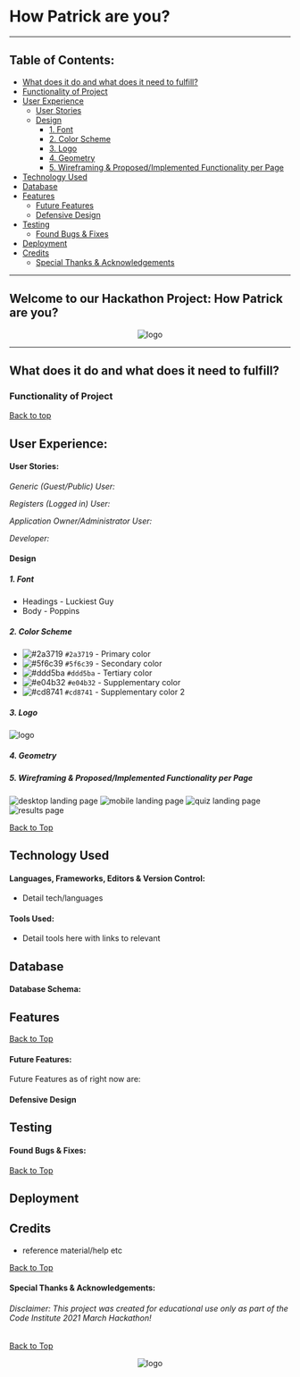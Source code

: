 # How Patrick are you?
***

## Table of Contents:
* [What does it do and what does it need to fulfill?](#what-does-it-do-and-what-does-it-need-to-fulfill)
* [Functionality of Project](#functionality-of-project)
* [User Experience](#user-experience)
    * [User Stories](#user-stories)
    * [Design](#design)
        * [1. Font](#1-font)
        * [2. Color Scheme](#2-color-scheme)
        * [3. Logo](#3-logo)
        * [4. Geometry](#4-geometry)
        * [5. Wireframing & Proposed/Implemented Functionality per Page](#5-wireframing--proposedimplemented-functionality-per-page)
* [Technology Used](#technology-used)
* [Database](#database)
* [Features](#features)
    * [Future Features](#future-features)
    * [Defensive Design](#defensive-design)
* [Testing](#testing)
    * [Found Bugs & Fixes](#found-bugs--fixes)    
* [Deployment](#deployment)
* [Credits](#credits)
    * [Special Thanks & Acknowledgements](#special-thanks--acknowledgements)

***

## Welcome to our Hackathon Project: How Patrick are you?

<p align="center">
    <img src="/assets/images/logo-200x200.png" alt="logo">
</p>

***

## What does it do and what does it need to fulfill?

### Functionality of Project


[Back to top](#table-of-contents)

## User Experience:

#### User Stories:
_Generic (Guest/Public) User:_


_Registers (Logged in) User:_


_Application Owner/Administrator User:_


_Developer:_


#### Design


##### 1. Font

* Headings - Luckiest Guy
* Body - Poppins


##### 2. Color Scheme

* ![#2a3719](https://placehold.it/15/2a3719/000000?text=+) `#2a3719` - Primary color
* ![#5f6c39](https://placehold.it/15/5f6c39/000000?text=+) `#5f6c39` - Secondary color
* ![#ddd5ba](https://placehold.it/15/ddd5ba/000000?text=+) `#ddd5ba` - Tertiary color
* ![#e04b32](https://placehold.it/15/e04b32/000000?text=+) `#e04b32` - Supplementary color
* ![#cd8741](https://placehold.it/15/cd8741/000000?text=+) `#cd8741` - Supplementary color 2

##### 3. Logo

<img src="/assets/images/logo-200x200.png" alt="logo">


##### 4. Geometry


##### 5. Wireframing & Proposed/Implemented Functionality per Page

<img src="/assets/images/wireframes/desktop_landing.png" alt="desktop landing page">
<img src="/assets/images/wireframes/mobile_home.png" alt="mobile landing page">
<img src="/assets/images/wireframes/quiz_.png" alt="quiz landing page">
<img src="/assets/images/wireframes/results.png" alt="results page">


[Back to Top](#table-of-contents)

## Technology Used

#### Languages, Frameworks, Editors & Version Control:

* Detail tech/languages

#### Tools Used:

* Detail tools here with links to relevant

## Database


#### Database Schema:


## Features


[Back to Top](#table-of-contents)

#### Future Features:

Future Features as of right now are:

#### Defensive Design


## Testing


#### Found Bugs & Fixes:


[Back to Top](#table-of-contents)

## Deployment


## Credits

* reference material/help etc

[Back to Top](#table-of-contents)

#### Special Thanks & Acknowledgements:

###### <i>Disclaimer: This project was created for educational use only as part of the Code Institute 2021 March Hackathon!</i>

[Back to Top](#table-of-contents)

<p align="center">
    <img src="" alt="logo">
</p>